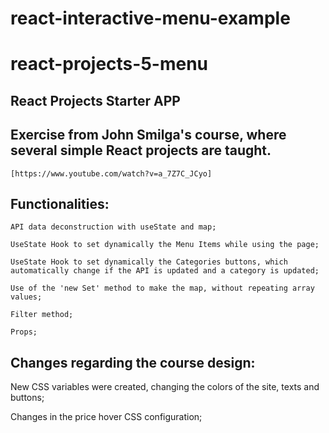 # react-interactive-menu-example
# react-projects-5-menu
## React Projects Starter APP
 ## Exercise from John Smilga's course, where several simple React projects are taught.
    [https://www.youtube.com/watch?v=a_7Z7C_JCyo]



 ## Functionalities:

    API data deconstruction with useState and map;
    
    UseState Hook to set dynamically the Menu Items while using the page;
    
    UseState Hook to set dynamically the Categories buttons, which automatically change if the API is updated and a category is updated;
    
    Use of the 'new Set' method to make the map, without repeating array values;
    
    Filter method;

    Props;
    

    
 
  
  
 
 ## Changes regarding the course design:

   New CSS variables were created, changing the colors of the site, texts and buttons;
   
   Changes in the price hover CSS configuration;

   
